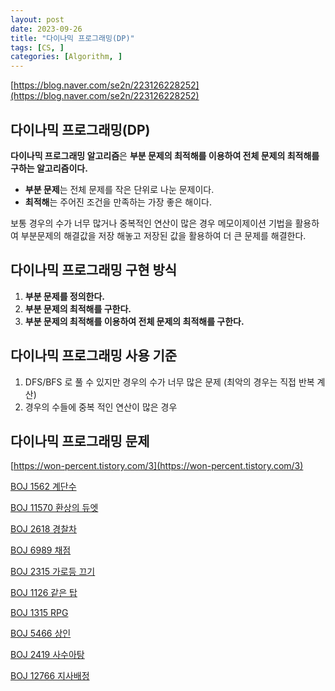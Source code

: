```yaml
---
layout: post
date: 2023-09-26
title: "다이나믹 프로그래밍(DP)"
tags: [CS, ]
categories: [Algorithm, ]
---
```



[https://blog.naver.com/se2n/223126228252](https://blog.naver.com/se2n/223126228252)



## 다이나믹 프로그래밍(DP)


**다이나믹 프로그래밍 알고리즘**은 **부분 문제의 최적해를 이용하여 전체 문제의 최적해를 구하는 알고리즘이다.**

- **부분 문제**는 전체 문제를 작은 단위로 나눈 문제이다.
- **최적해**는 주어진 조건을 만족하는 가장 좋은 해이다.

보통 경우의 수가 너무 많거나 중복적인 연산이 많은 경우 메모이제이션 기법을 활용하여 부분문제의 해결값을 저장 해놓고 저장된 값을 활용하여 더 큰 문제를 해결한다.



## 다이나믹 프로그래밍 구현 방식

1. **부분 문제를 정의한다.**
2. **부분 문제의 최적해를 구한다.**
3. **부분 문제의 최적해를 이용하여 전체 문제의 최적해를 구한다.**


## 다이나믹 프로그래밍 사용 기준

1. DFS/BFS 로 풀 수 있지만 경우의 수가 너무 많은 문제 (최악의 경우는 직접 반복 계산)
2. 경우의 수들에 중복 적인 연산이 많은 경우


## 다이나믹 프로그래밍 문제


[https://won-percent.tistory.com/3](https://won-percent.tistory.com/3)


[BOJ 1562 계단수](https://www.acmicpc.net/problem/1562)


[BOJ 11570 환상의 듀엣](https://www.acmicpc.net/problem/11570)


[BOJ 2618 경찰차](https://www.acmicpc.net/problem/2618)


[BOJ 6989 채점](https://www.acmicpc.net/problem/6989)


[BOJ 2315 가로등 끄기](https://www.acmicpc.net/problem/2315)


[BOJ 1126 같은 탑](https://www.acmicpc.net/problem/1126)


[BOJ 1315 RPG](https://www.acmicpc.net/problem/1315)


[BOJ 5466 상인](https://www.acmicpc.net/problem/5466)


[BOJ 2419 사수아탕](https://www.acmicpc.net/problem/2419)


[BOJ 12766 지사배정](https://www.acmicpc.net/problem/12766)

